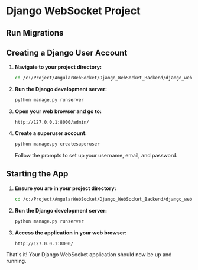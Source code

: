 # Django WebSocket Project

## Run Migrations


## Creating a Django User Account

1. **Navigate to your project directory:**
    ```bash
    cd /c:/Project/AngularWebSocket/Django_WebSocket_Backend/django_websocket_project
    ```

2. **Run the Django development server:**
    ```bash
    python manage.py runserver
    ```

3. **Open your web browser and go to:**
    ```
    http://127.0.0.1:8000/admin/
    ```

4. **Create a superuser account:**
    ```bash
    python manage.py createsuperuser
    ```
    Follow the prompts to set up your username, email, and password.

## Starting the App

1. **Ensure you are in your project directory:**
    ```bash
    cd /c:/Project/AngularWebSocket/Django_WebSocket_Backend/django_websocket_project
    ```

2. **Run the Django development server:**
    ```bash
    python manage.py runserver
    ```

3. **Access the application in your web browser:**
    ```
    http://127.0.0.1:8000/
    ```

That's it! Your Django WebSocket application should now be up and running.

